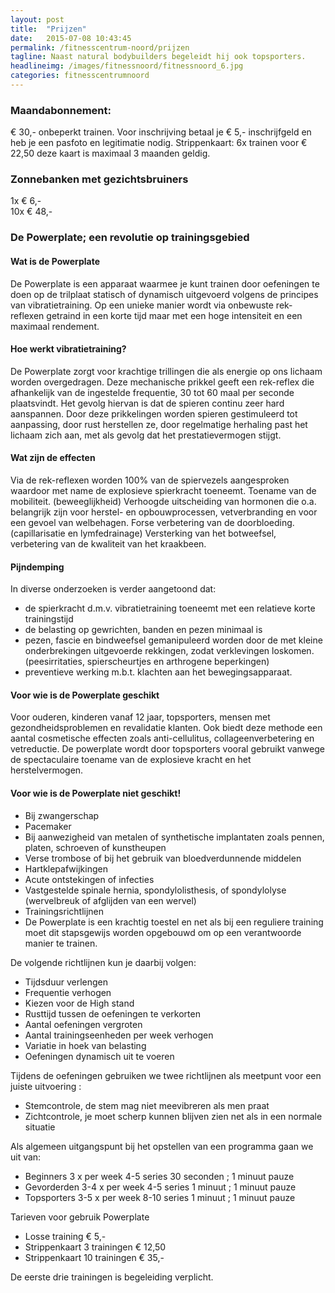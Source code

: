 ```yaml
---
layout: post
title:  "Prijzen"
date:   2015-07-08 10:43:45
permalink: /fitnesscentrum-noord/prijzen
tagline: Naast natural bodybuilders begeleidt hij ook topsporters.
headlineimg: /images/fitnessnoord/fitnessnoord_6.jpg
categories: fitnesscentrumnoord
---
```

### Maandabonnement: 
€ 30,- onbeperkt trainen. Voor inschrijving betaal je € 5,- inschrijfgeld en heb je een pasfoto en legitimatie nodig. 
 Strippenkaart: 6x trainen voor € 22,50 deze kaart is maximaal 3 maanden geldig.
 
### Zonnebanken met gezichtsbruiners
1x € 6,-  
10x € 48,-  
  
        
### De Powerplate; een revolutie op trainingsgebied

#### Wat is de Powerplate
 De Powerplate is een apparaat waarmee je kunt trainen door oefeningen te doen op de trilplaat statisch of dynamisch uitgevoerd volgens de principes van vibratietraining. Op een unieke manier wordt via onbewuste rek-reflexen getraind in een korte tijd maar met een hoge intensiteit en een maximaal rendement.

#### Hoe werkt vibratietraining?
 De Powerplate zorgt voor krachtige trillingen die als energie op ons lichaam worden overgedragen. Deze mechanische prikkel geeft een rek-reflex die afhankelijk van de ingestelde frequentie, 30 tot 60 maal per seconde plaatsvindt. Het gevolg hiervan is dat de spieren continu zeer hard aanspannen. Door deze prikkelingen worden spieren gestimuleerd tot aanpassing, door rust herstellen ze, door regelmatige herhaling past het lichaam zich aan, 
 met als gevolg dat het prestatievermogen stijgt.
   
#### Wat zijn de effecten
 
Via de rek-reflexen worden 100% van de spiervezels aangesproken waardoor met name de explosieve spierkracht toeneemt. Toename van de mobiliteit. (beweeglijkheid) Verhoogde uitscheiding van hormonen die o.a. belangrijk zijn voor herstel- en opbouwprocessen, vetverbranding en voor een gevoel van welbehagen. Forse verbetering van de doorbloeding. (capillarisatie en lymfedrainage) Versterking van het botweefsel, verbetering van de kwaliteit van het kraakbeen.

#### Pijndemping
 
 In diverse onderzoeken is verder aangetoond dat:

- de spierkracht d.m.v. vibratietraining toeneemt met een relatieve korte trainingstijd
- de belasting op gewrichten, banden en pezen minimaal is
- pezen, fascie en bindweefsel gemanipuleerd worden door de met kleine onderbrekingen uitgevoerde rekkingen, zodat verklevingen loskomen. (peesirritaties, spierscheurtjes en arthrogene beperkingen) 
- preventieve werking m.b.t. klachten aan het bewegingsapparaat.
 
#### Voor wie is de Powerplate geschikt
 
Voor ouderen, kinderen vanaf 12 jaar, topsporters, mensen met gezondheidsproblemen en revalidatie klanten. Ook biedt deze methode een aantal cosmetische effecten zoals anti-cellulitus, collageenverbetering en vetreductie. De powerplate wordt door topsporters vooral gebruikt vanwege de spectaculaire toename van de explosieve kracht en het herstelvermogen.
 
 
#### Voor wie is de Powerplate niet geschikt!
 
- Bij zwangerschap
- Pacemaker
- Bij aanwezigheid van metalen of synthetische implantaten zoals pennen, platen, schroeven of kunstheupen
- Verse trombose of bij het gebruik van bloedverdunnende middelen
- Hartklepafwijkingen
- Acute ontstekingen of infecties
- Vastgestelde spinale hernia, spondylolisthesis, of spondylolyse (wervelbreuk of afglijden van een wervel)
- Trainingsrichtlijnen
- De Powerplate is een krachtig toestel en net als bij een reguliere training moet dit stapsgewijs worden opgebouwd om op een verantwoorde manier te trainen.
     
 
De volgende richtlijnen kun je daarbij volgen:
 
- Tijdsduur verlengen
- Frequentie verhogen
- Kiezen voor de High stand
- Rusttijd tussen de oefeningen te verkorten
- Aantal oefeningen vergroten
- Aantal trainingseenheden per week verhogen
- Variatie in hoek van belasting
- Oefeningen dynamisch uit te voeren
 
Tijdens de oefeningen gebruiken we twee richtlijnen als meetpunt voor een juiste uitvoering :
 
- Stemcontrole, de stem mag niet meevibreren als men praat
- Zichtcontrole, je moet scherp kunnen blijven zien net als in een normale situatie
 
 
 Als algemeen uitgangspunt bij het opstellen van een programma gaan we uit van:
 
- Beginners 3 x per week 4-5 series 30 seconden ; 1 minuut pauze
- Gevorderden 3-4 x per week 4-5 series 1 minuut ; 1 minuut pauze
- Topsporters 3-5 x per week 8-10 series 1 minuut ; 1 minuut pauze
 
   
 Tarieven voor gebruik Powerplate
 
- Losse training € 5,-
- Strippenkaart 3 trainingen € 12,50
- Strippenkaart 10 trainingen € 35,-

De eerste drie trainingen is begeleiding verplicht.

